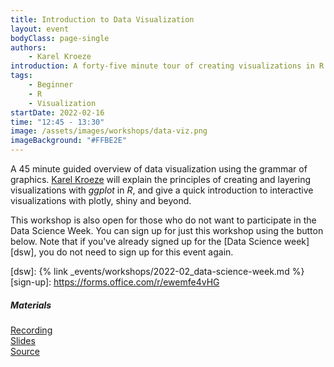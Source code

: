 ```yaml
---
title: Introduction to Data Visualization
layout: event
bodyClass: page-single
authors:
    - Karel Kroeze
introduction: A forty-five minute tour of creating visualizations in R.
tags:
    - Beginner
    - R
    - Visualization
startDate: 2022-02-16
time: "12:45 - 13:30"
image: /assets/images/workshops/data-viz.png
imageBackground: "#FFBE2E"
---
```


A 45 minute guided overview of data visualization using the grammar of graphics. [Karel Kroeze](/team/#k-a-kroeze) will explain the principles of creating and layering visualizations with _ggplot_ in _R_, and give a quick introduction to interactive visualizations with plotly, shiny and beyond.

This workshop is also open for those who do not want to participate in the Data Science Week. You can sign up for just this workshop using the button below. Note that if you've already signed up for the [Data Science week][dsw], you do not need to sign up for this event again.

<!-- <a href="https://forms.office.com/r/ewemfe4vHG" class="button">Sign up now</a> -->

[dsw]: {% link _events/workshops/2022-02_data-science-week.md %}
[sign-up]: <https://forms.office.com/r/ewemfe4vHG>

##### Materials

[Recording](https://universiteittwente.sharepoint.com/:v:/s/BDSiDataScienceCommunity/ETymIYEgbtBPmCvdrsxuuBcBhgyrvLm1ROKHzdav4qqmsA?e=jo8PP3)  
[Slides](https://universiteittwente.sharepoint.com/:u:/s/BDSiDataScienceCommunity/ERVP9_IgePRIlk_i5WXJm9wBGtQvX5AR3eGO14MjCw3LPw?e=x18fXs)  
[Source](https://universiteittwente.sharepoint.com/:u:/s/BDSiDataScienceCommunity/EYrPYF9-2HNPk95iIgXnJIoBZBJuDnpkR2PcZ61mQSYxEg?e=ZlB1GT)
